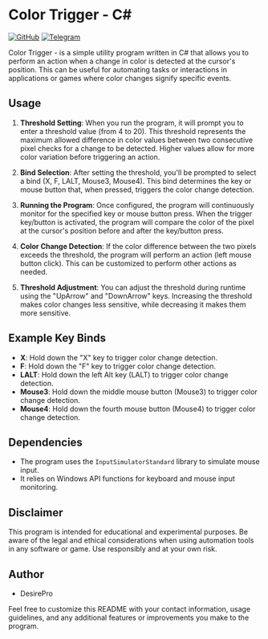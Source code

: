 # Color Trigger - C#

[![GitHub](https://img.shields.io/badge/GitHub-DeftSolutions--dev-blue)](https://github.com/DeftSolutions-dev)
[![Telegram](https://img.shields.io/badge/Telegram-devilLucifer69-blue)](https://t.me/devilLucifer69)

Color Trigger - is a simple utility program written in C# that allows you to perform an action when a change in color is detected at the cursor's position. This can be useful for automating tasks or interactions in applications or games where color changes signify specific events.

## Usage

1. **Threshold Setting**: When you run the program, it will prompt you to enter a threshold value (from 4 to 20). This threshold represents the maximum allowed difference in color values between two consecutive pixel checks for a change to be detected. Higher values allow for more color variation before triggering an action.

2. **Bind Selection**: After setting the threshold, you'll be prompted to select a bind (X, F, LALT, Mouse3, Mouse4). This bind determines the key or mouse button that, when pressed, triggers the color change detection.

3. **Running the Program**: Once configured, the program will continuously monitor for the specified key or mouse button press. When the trigger key/button is activated, the program will compare the color of the pixel at the cursor's position before and after the key/button press.

4. **Color Change Detection**: If the color difference between the two pixels exceeds the threshold, the program will perform an action (left mouse button click). This can be customized to perform other actions as needed.

5. **Threshold Adjustment**: You can adjust the threshold during runtime using the "UpArrow" and "DownArrow" keys. Increasing the threshold makes color changes less sensitive, while decreasing it makes them more sensitive.

## Example Key Binds

- **X**: Hold down the "X" key to trigger color change detection.
- **F**: Hold down the "F" key to trigger color change detection.
- **LALT**: Hold down the left Alt key (LALT) to trigger color change detection.
- **Mouse3**: Hold down the middle mouse button (Mouse3) to trigger color change detection.
- **Mouse4**: Hold down the fourth mouse button (Mouse4) to trigger color change detection.

## Dependencies

- The program uses the `InputSimulatorStandard` library to simulate mouse input.
- It relies on Windows API functions for keyboard and mouse input monitoring.

## Disclaimer

This program is intended for educational and experimental purposes. Be aware of the legal and ethical considerations when using automation tools in any software or game. Use responsibly and at your own risk.

## Author

- DesirePro

Feel free to customize this README with your contact information, usage guidelines, and any additional features or improvements you make to the program.
